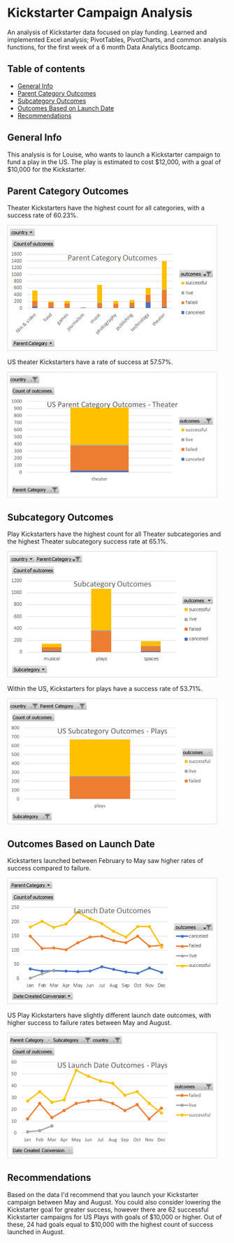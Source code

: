 # Kickstarter Campaign Analysis
An analysis of Kickstarter data focused on play funding. Learned and implemented Excel analysis; PivotTables, PivotCharts, and common analysis functions, for the first week of a 6 month Data Analytics Bootcamp.

## Table of contents
* [General Info](#general-info)
* [Parent Category Outcomes](#parent-category-outcomes)
* [Subcategory Outcomes](#subcategory-outcomes)
* [Outcomes Based on Launch Date](#outcomes-based-on-launch-date)
* [Recommendations](#recommendations)

## General Info
This analysis is for Louise, who wants to launch a Kickstarter campaign to fund a play in the US. The play is estimated to cost $12,000, with a goal of $10,000 for the Kickstarter.

## Parent Category Outcomes
Theater Kickstarters have the highest count for all categories, with a success rate of 60.23%.

![Parent Category Outcomes](https://github.com/kolemae/kickstarter-analysis/blob/main/Parent%20Category%20Outcomes.png)

US theater Kickstarters have a rate of success at 57.57%.

<img src="https://github.com/kolemae/kickstarter-analysis/blob/main/Parent%20Category%20Outcomes%20-%20US%20Theater.png" width="481" height="288" />

## Subcategory Outcomes
Play Kickstarters have the highest count for all Theater subcategories and the highest Theater subcategory success rate at 65.1%.

![Subcategory Outcomes](https://github.com/kolemae/kickstarter-analysis/blob/main/Subcategory%20Outcomes.png)

Within the US, Kickstarters for plays have a success rate of 53.71%.

<img src="https://github.com/kolemae/kickstarter-analysis/blob/main/Subcategory%20Outcomes%20-%20US%20Plays.png" width="481" height="288" />

## Outcomes Based on Launch Date

Kickstarters launched between February to May saw higher rates of success compared to failure. 

![Outcomes Based on Launch Date](https://github.com/kolemae/kickstarter-analysis/blob/main/Launch%20Date%20Outcomes.png)

US Play Kickstarters have slightly different launch date outcomes, with higher success to failure rates between May and August.

<img src="https://github.com/kolemae/kickstarter-analysis/blob/main/Launch%20Date%20Outcomes%20-%20US%20Plays.png" width="481" height="288" />

## Recommendations

Based on the data I'd recommend that you launch your Kickstarter campaign between May and August. You could also consider lowering the Kickstarter goal for greater success, however there are 62 successful Kickstarter campaigns for US Plays with goals of $10,000 or higher. Out of these, 24 had goals equal to $10,000 with the highest count of success launched in August.
